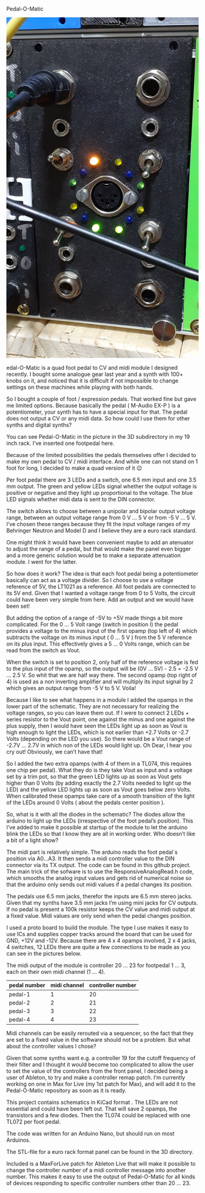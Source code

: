 Pedal-O-Matic

![Pedal-O-Matic Euro Rack style](3D/Pedal-O-Matic_v0.1.jpg)

edal-O-Matic is a quad foot pedal to CV and midi module I designed recently. I bought some analogue gear last year and a synth with 100+ knobs on it, and noticed that it is difficult if not impossible to change settings on these machines while playing with both hands.

So I bought a couple of foot / expression pedals. That worked fine but gave me limited options. Because basically the pedal ( M-Audio EX-P ) is a potentiometer, your synth has to have a special input for that. The pedal does not output a CV or any midi data. So how could I use them for other synths and digital synths?

You can see Pedal-O-Matic in the picture in the 3D subdirectory in my 19 inch rack. I’ve inserted one footpedal here.

Because of the limited possibilities the pedals themselves offer I decided to make my own pedal to CV / midi interface. And while one can not stand on 1 foot for long, I decided to make a quad version of it :wink:

Per foot pedal there are 3 LEDs and a switch, one 6.5 mm input and one 3.5 mm output. The green and yellow LEDs signal whether the output voltage is positive or negative and they light up proportional to the voltage. The blue LED signals whether midi data is sent to the DIN connector.

The switch allows to choose between a unipolar and bipolar output voltage range, between an output voltage range from 0 V … 5 V or from -5 V … 5 V. I’ve chosen these ranges because they fit the input voltage ranges of my Behringer Neutron and Model D and I believe they are a euro rack standard.

One might think it would have been convenient maybe to add an atenuator to adjust the range of a pedal, but that would make the panel even bigger and a more generic solution would be to make a separate attenuation module. I went for the latter.

So how does it work?
The idea is that each foot pedal being a potentiometer basically can act as a voltage divider. So I choose to use a voltage reference of 5V, the LT1021 as a reference. All foot pedals are connected to its 5V end. Given that I wanted a voltage range from 0 to 5 Volts, the circuit could have been very simple from here. Add an output and we would have been set!

But adding the option of a range of -5V to +5V made things a bit more complicated. For the 0 … 5 Volt range (switch in position I) the pedal provides a voltage to the minus input of the first opamp (top left of 4) which subtracts the voltage on its minus input ( 0 … 5 V ) from the 5 V reference on its plus input. This effectively gives a 5 … 0 Volts range, which can be read from the switch as Vout.

When the switch is set to position 2, only half of the reference voltage is fed to the plus input of the opamp, so the output will be (0V … 5V) - 2.5 = -2.5 V … 2.5 V. So whit that we are half way there. The second opamp (top right of 4) is used as a non inverting amplifier and will multiply its input signal by 2 which gives an output range from -5 V to 5 V. Voila!

Because I like to see what happens in a module I added the opamps in the lower part of the schematic. They are not necessary for realizing the voltage ranges, so you can leave them out. If I were to connect 2 LEDs + series resistor to the Vout point, one against the minus and one against the plus supply, then I would have seen the LEDs light up as soon as Vout is high enough to light the LEDs, which is not earlier than +2.7 Volts or -2.7 Volts (depending on the LED you use). So there would be a Vout range of -2.7V … 2.7V in which non of the LEDs would light up. Oh Dear, I hear you cry out! Obviously, we can’t have that!

So I added the two extra opamps (with 4 of them in a TL074, this requires one chip per pedal). What they do is they take Vout as input and a voltage set by a trim pot, so that the green LED lights up as soon as Vout gets higher than 0 Volts (by adding exactly the 2.7 Volts needed to light up the LED) and the yellow LED lights up as soon as Vout goes below zero Volts. When calibrated these opamps take care of a smooth transition of the light of the LEDs around 0 Volts ( about the pedals center position ).

So, what is it with all the diodes in the schematic? The diodes allow the arduino to light up the LEDs (irrespective of the foot pedal’s position). This I’ve added to make it possible at startup of the module to let the arduino blink the LEDs so that I know they are all in working order. Who doesn’t like a bit of a light show?

The midi part is relatively simple. The arduino reads the foot pedal´s position via A0…A3. It then sends a midi controller value to the DIN connector via its TX output. The code can be found in this github project. The main trick of the sofware is to use the ResponsiveAnalogRead.h code, which smooths the analog input values and gets rid of numerical noise so that the arduino only sends out midi values if a pedal changes its position.

The pedals use 6.5 mm jacks, therefor the inputs are 6.5 mm stereo jacks. Given that my synths have 3.5 mm jacks I’m using mini jacks for CV outputs. If no pedal is present a 100k resistor keeps the CV value and midi output at a fixed value. Midi values are only send when the pedal changes position.

I used a proto board to build the module. The type I use makes it easy to use ICs and supplies copper tracks around the board that can be used for GND, +12V and -12V. Because there are 4 x 4 opamps involved, 2 x 4 jacks, 4 switches, 12 LEDs there are quite a few connections to be made as you can see in the pictures below.

The midi output of the module is controller 20 … 23 for footpedal 1 … 3, each on their own midi channel (1 … 4).

| pedal number | midi channel | controller number |
| ------------ | ------------ | ----------------- |
| pedal-1 | 1 | 20 |
| pedal-2 | 2 | 21 |
| pedal-3 | 3 | 22 |
| pedal-4 | 4 | 23 |


Midi channels can be easily rerouted via a sequencer, so the fact that they are set to a fixed value in the software should not be a problem. But what about the controller values I chose?

Given that some synths want e.g. a controller 19 for the cutoff frequency of their filter and I thought it would become too complicated to allow the user to set the value of the controllers from the front panel, I decided being a user of Ableton, to try and make a controller remap patch. I’m currently working on one in Max for Live (my 1st patch for Max), and will add it to the Pedal-O-Matic repository as soon as it is ready.


This project contains schematics in KiCad format .
The LEDs are not essential and could have been left out. That will save 2 opamps, the transistors and a few diodes. Then the TL074 could be replaced with one TL072 per foot pedal.

The code was written for an Arduino Nano, but should run on most Arduinos.

The STL-file for a euro rack format panel can be found in the 3D directory.

Included is a MaxForLive patch for Ableton Live that will make it possible to change the controller number of a midi controller message into another number. This makes it easy to use the output of Pedal-O-Matic for all kinds of devices responding to specific controller numbers other than 20 ... 23.
